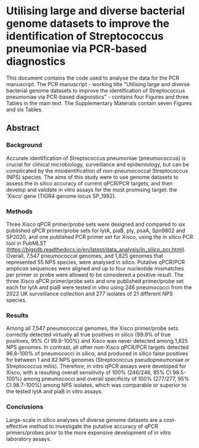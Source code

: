 # Utilising large and diverse bacterial genome datasets to improve the identification of Streptococcus pneumoniae via PCR-based diagnostics

This document contains the code used to analyse the data for the PCR manuscript.
The PCR manuscript - working title "Utilising large and diverse bacterial genome datasets to improve the identification of Streptococcus pneumoniae via PCR-based diagnostics" - contains four Figures and three Tables in the main text. The Supplementary Materials contain seven Figures and six Tables. 

## Abstract
### Background
Accurate identification of Streptococcus pneumoniae (pneumococcus) is crucial for clinical microbiology, surveillance and epidemiology, but can be complicated by the misidentification of non-pneumococcal Streptococcus (NPS) species. The aims of this study were to use genome datasets to assess the in silico accuracy of current qPCR/PCR targets, and then develop and validate in vitro assays for the most promising target: the ‘Xisco’ gene (TIGR4 genome locus SP_1992). 

### Methods
Three Xisco qPCR primer/probe sets were designed and compared to six published qPCR primer/probe sets for lytA, piaB, ply, psaA, Spn9802 and SP2020, and one published PCR primer set for Xisco, using the in silico PCR tool in PubMLST (https://bigsdb.readthedocs.io/en/latest/data_analysis/in_silico_pcr.html). Overall, 7,547 pneumococcal genomes, and 1,825 genomes that represented 55 NPS species, were analysed in silico. Putative qPCR/PCR amplicon sequences were aligned and up to four nucleotide mismatches per primer or probe were allowed to be considered a positive result. The three Xisco qPCR primer/probe sets and one published primer/probe set each for lytA and piaB were tested in vitro using 246 pneumococci from the 2022 UK surveillance collection and 277 isolates of 21 different NPS species.

### Results
Among all 7,547 pneumococcal genomes, the Xisco primer/probe sets correctly detected virtually all true positives in silico (99.9% of true positives, 95% CI 99.8-100%) and Xisco was never detected among 1,825 NPS genomes. In contrast, all other non-Xisco qPCR/PCR targets detected 96.8-100% of pneumococci in silico, and produced in silico false positives for between 1 and 82 NPS genomes (Streptococcus pseudopneumoniae or Streptococcus mitis). Therefore, in vitro qPCR assays were developed for Xisco, with a resulting overall sensitivity of 100% (246/246, 95% CI 98.5-100%) among pneumococci and overall specificity of 100% (277/277, 95% CI 98.7-100%) among NPS isolates, which was comparable or superior to the tested lytA and piaB in vitro assays.

### Conclusions
Large-scale in silico analyses of diverse genome datasets are a cost-effective method to investigate the putative accuracy of qPCR primers/probes prior to the more expensive development of in vitro laboratory assays.
